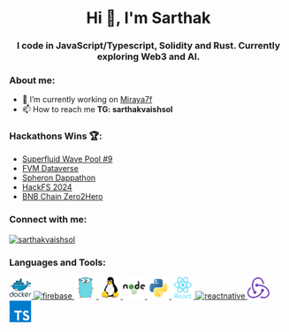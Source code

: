 <h1 align="center">Hi 👋, I'm Sarthak</h1>
<h3 align="center">I code in JavaScript/Typescript, Solidity and Rust. Currently exploring Web3 and AI.</h3>

<h3 align="left">About me:</h3>

- 🔭 I’m currently working on [Miraya7f](https://x.com/miraya7f)
- 📫 How to reach me **TG: sarthakvaishsol**

<h3 align="left">Hackathons Wins 🏆:</h3>

- [Superfluid Wave Pool #9](https://x.com/Superfluid_HQ/status/1664726115376611337)
- [FVM Dataverse](https://devpost.com/software/linko)
- [Spheron Dappathon](https://devpost.com/software/eventify-27gui0)
- [HackFS 2024](https://ethglobal.com/showcase/honorous-xxvp0)
- [BNB Chain Zero2Hero](https://www.blog.encode.club/bnb-chain-zero2hero-hackathon-powered-by-encode-prizewinners-and-summary-ece409fa38d0)

<h3 align="left">Connect with me:</h3>
<p align="left">
<a href="https://twitter.com/sarthakvaishsol" target="blank"><img align="center" src="https://raw.githubusercontent.com/rahuldkjain/github-profile-readme-generator/master/src/images/icons/Social/twitter.svg" alt="sarthakvaishsol" height="30" width="40" /></a>
</p>

<h3 align="left">Languages and Tools:</h3>
<p align="left"> <a href="https://www.docker.com/" target="_blank" rel="noreferrer"> <img src="https://raw.githubusercontent.com/devicons/devicon/master/icons/docker/docker-original-wordmark.svg" alt="docker" width="40" height="40"/> </a> <a href="https://firebase.google.com/" target="_blank" rel="noreferrer"> <img src="https://www.vectorlogo.zone/logos/firebase/firebase-icon.svg" alt="firebase" width="40" height="40"/> </a> <a href="https://golang.org" target="_blank" rel="noreferrer"> <img src="https://raw.githubusercontent.com/devicons/devicon/master/icons/go/go-original.svg" alt="go" width="40" height="40"/> </a> <a href="https://www.linux.org/" target="_blank" rel="noreferrer"> <img src="https://raw.githubusercontent.com/devicons/devicon/master/icons/linux/linux-original.svg" alt="linux" width="40" height="40"/> </a> <a href="https://nodejs.org" target="_blank" rel="noreferrer"> <img src="https://raw.githubusercontent.com/devicons/devicon/master/icons/nodejs/nodejs-original-wordmark.svg" alt="nodejs" width="40" height="40"/> </a> <a href="https://www.python.org" target="_blank" rel="noreferrer"> <img src="https://raw.githubusercontent.com/devicons/devicon/master/icons/python/python-original.svg" alt="python" width="40" height="40"/> </a> <a href="https://reactjs.org/" target="_blank" rel="noreferrer"> <img src="https://raw.githubusercontent.com/devicons/devicon/master/icons/react/react-original-wordmark.svg" alt="react" width="40" height="40"/> </a> <a href="https://reactnative.dev/" target="_blank" rel="noreferrer"> <img src="https://reactnative.dev/img/header_logo.svg" alt="reactnative" width="40" height="40"/> </a> <a href="https://redux.js.org" target="_blank" rel="noreferrer"> <img src="https://raw.githubusercontent.com/devicons/devicon/master/icons/redux/redux-original.svg" alt="redux" width="40" height="40"/> </a> <a href="https://www.typescriptlang.org/" target="_blank" rel="noreferrer"> <img src="https://raw.githubusercontent.com/devicons/devicon/master/icons/typescript/typescript-original.svg" alt="typescript" width="40" height="40"/> </a> </p>
